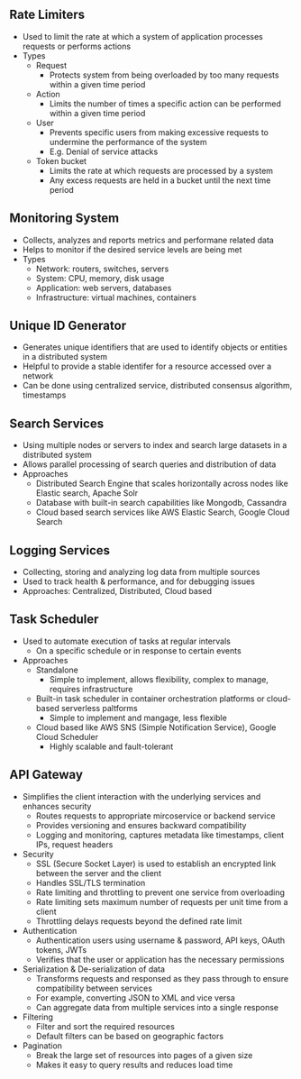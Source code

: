 ## Rate Limiters
- Used to limit the rate at which a system of application processes requests or performs actions
- Types
  - Request
    - Protects system from being overloaded by too many requests within a given time period
  - Action
    - Limits the number of times a specific action can be performed within a given time period
  - User
    - Prevents specific users from making excessive requests to undermine the performance of the system
    - E.g. Denial of service attacks
  - Token bucket
    - Limits the rate at which requests are processed by a system
    - Any excess requests are held in a bucket until the next time period

## Monitoring System
- Collects, analyzes and reports metrics and performane related data
- Helps to monitor if the desired service levels are being met
- Types
  - Network: routers, switches, servers
  - System: CPU, memory, disk usage
  - Application: web servers, databases
  - Infrastructure: virtual machines, containers

## Unique ID Generator
- Generates unique identifiers that are used to identify objects or entities in a distributed system
- Helpful to provide a stable identifer for a resource accessed over a network
- Can be done using centralized service, distributed consensus algorithm, timestamps

## Search Services
- Using multiple nodes or servers to index and search large datasets in a distributed system
- Allows parallel processing of search queries and distribution of data
- Approaches
  - Distributed Search Engine that scales horizontally across nodes like Elastic search, Apache Solr
  - Database with built-in search capabilities like Mongodb, Cassandra
  - Cloud based search services like AWS Elastic Search, Google Cloud Search

## Logging Services
- Collecting, storing and analyzing log data from multiple sources
- Used to track health & performance, and for debugging issues
- Approaches: Centralized, Distributed, Cloud based

## Task Scheduler
- Used to automate execution of tasks at regular intervals
  - On a specific schedule or in response to certain events
- Approaches
  - Standalone
    - Simple to implement, allows flexibility, complex to manage, requires infrastructure
  - Built-in task scheduler in container orchestration platforms or cloud-based serverless paltforms
    - Simple to implement and mangage, less flexible
  - Cloud based like AWS SNS (Simple Notification Service), Google Cloud Scheduler
    - Highly scalable and fault-tolerant

## API Gateway
- Simplifies the client interaction with the underlying services and enhances security
  - Routes requests to appropriate mircoservice or backend service
  - Provides versioning and ensures backward compatibility
  - Logging and monitoring, captures metadata like timestamps, client IPs, request headers
- Security
  - SSL (Secure Socket Layer) is used to establish an encrypted link between the server and the client
  - Handles SSL/TLS termination
  - Rate limiting and throttling to prevent one service from overloading
  - Rate limiting sets maximum number of requests per unit time from a client
  - Throttling delays requests beyond the defined rate limit
- Authentication
  - Authentication users using username & password, API keys, OAuth tokens, JWTs
  - Verifies that the user or application has the necessary permissions
- Serialization & De-serialization of data
  - Transforms requests and responsed as they pass through to ensure compatibility between services
  - For example, converting JSON to XML and vice versa
  - Can aggregate data from multiple services into a single response
- Filtering
  - Filter and sort the required resources
  - Default filters can be based on geographic factors
- Pagination
  - Break the large set of resources into pages of a given size
  - Makes it easy to query results and reduces load time
